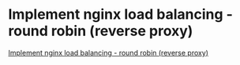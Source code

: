 # Implement nginx load balancing - round robin (reverse proxy)
[Implement nginx load balancing - round robin (reverse proxy)](https://aiwithcloud.com/2022/09/19/implement_nginx_load_balancing___round_robin_reverse_proxy/)